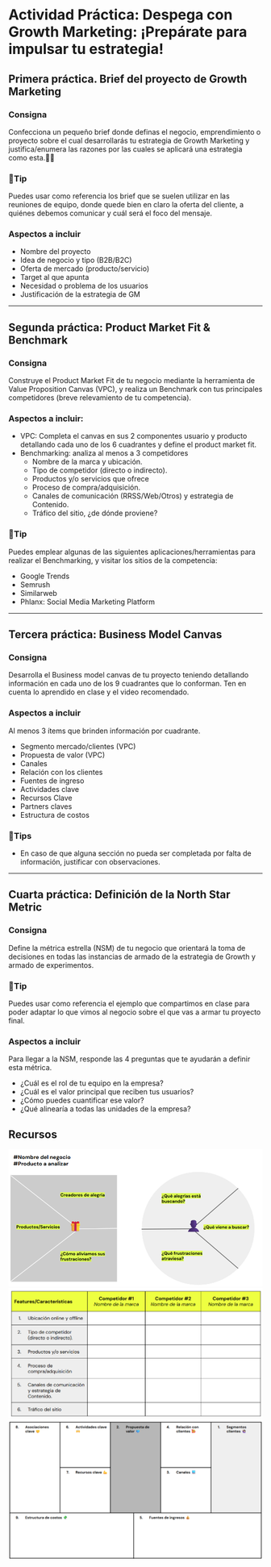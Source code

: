 # Actividad Práctica: Despega con Growth Marketing: ¡Prepárate para impulsar tu estrategia!

## Primera práctica. Brief del proyecto de Growth Marketing
### Consigna
Confecciona un pequeño brief donde definas el negocio, emprendimiento o proyecto sobre el cual desarrollarás tu estrategia de Growth Marketing y justifica/enumera las razones por las cuales se aplicará una estrategia como esta.✍🏼

### 📌Tip
Puedes usar como referencia los brief que se suelen utilizar en las reuniones de equipo, donde quede bien en claro la oferta del cliente, a quiénes debemos comunicar y cuál será el foco del mensaje.

### Aspectos a incluir
- Nombre del proyecto
- Idea de negocio y tipo (B2B/B2C)
- Oferta de mercado (producto/servicio)
- Target al que apunta
- Necesidad o problema de los usuarios
- Justificación de la estrategia de GM

--- 

## Segunda práctica: Product Market Fit & Benchmark
### Consigna
Construye el Product Market Fit de tu negocio mediante la herramienta de Value Proposition Canvas (VPC), y realiza un Benchmark con tus principales competidores (breve relevamiento de tu competencia).

### Aspectos a incluir:
- VPC: Completa el canvas en sus 2 componentes usuario y producto detallando cada uno de los 6 cuadrantes y define el product market fit.
- Benchmarking: analiza al menos a 3 competidores
    - Nombre de la marca y ubicación.
    - Tipo de competidor (directo o indirecto).
    - Productos y/o servicios que ofrece
    - Proceso de compra/adquisición.
    - Canales de comunicación (RRSS/Web/Otros) y estrategia de Contenido.
    - Tráfico del sitio, ¿de dónde proviene?


### 📌Tip
Puedes emplear algunas de las siguientes aplicaciones/herramientas para realizar el Benchmarking, y visitar los sitios de la competencia:
- Google Trends
- Semrush
- Similarweb
- Phlanx: Social Media Marketing Platform

--- 

## Tercera práctica: Business Model Canvas
### Consigna
Desarrolla el Business model canvas de tu proyecto teniendo detallando información en cada uno de los 9 cuadrantes que lo conforman. Ten en cuenta lo aprendido en clase y el video recomendado.

### Aspectos a incluir
Al menos 3 ítems que brinden información por cuadrante.
- Segmento mercado/clientes (VPC)
- Propuesta de valor (VPC)
- Canales
- Relación con los clientes
- Fuentes de ingreso
- Actividades clave
- Recursos Clave
- Partners claves
- Estructura de costos

### 📌Tips
- En caso de que alguna sección no pueda ser completada por falta de información, justificar con observaciones.

--- 

## Cuarta práctica: Definición de la North Star Metric
### Consigna
Define la métrica estrella (NSM) de tu negocio que orientará la toma de decisiones en todas las instancias de armado de la estrategia de Growth y armado de experimentos.

### 📌Tip
Puedes usar como referencia el ejemplo que compartimos en clase para poder adaptar lo que vimos al negocio sobre el que vas a armar tu proyecto final.

### Aspectos a incluir
Para llegar a la NSM, responde las 4 preguntas que te ayudarán a definir esta métrica.
- ¿Cuál es el rol de tu equipo en la empresa?
- ¿Cuál es el valor principal que reciben tus usuarios?
- ¿Cómo puedes cuantificar ese valor?
- ¿Qué alinearía a todas las unidades de la empresa?


## Recursos
<div align="center"> <img src="./img/image-4.png" alt="Product market fit"> </div>
<div align="center"> <img src="./img/image-5.png" alt="Product market fit"> </div>
<div align="center"> <img src="./img/image-6.png" alt="Product market fit"> </div>